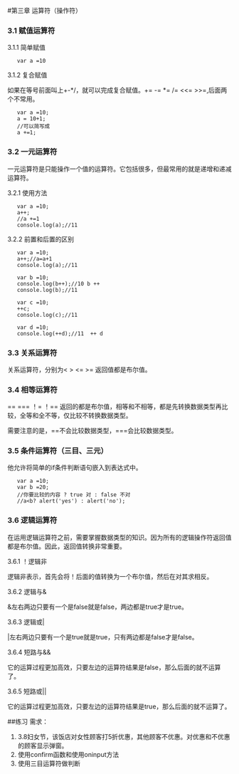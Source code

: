 #第三章  运算符（操作符）

### 3.1 赋值运算符

3.1.1 简单赋值

       var a =10

3.1.2 复合赋值

如果在等号前面叫上+-*/，就可以完成复合赋值。+= -= *= /= <<= >>=,后面两个不常用。

       var a =10;
       a = 10+1;
       //可以简写成
       a +=1;

### 3.2 一元运算符

一元运算符是只能操作一个值的运算符。它包括很多，但最常用的就是递增和递减运算符。

3.2.1 使用方法

       var a =10;
       a++;
       //a +=1
       console.log(a);//11

3.2.2 前置和后置的区别

       var a =10;
       a++;//a=a+1
       console.log(a);//11

       var b =10;
       console.log(b++);//10 b ++
       console.log(b);//11

       var c =10;
       ++c;
       console.log(c);//11

       var d =10;
       console.log(++d);//11  ++ d

### 3.3 关系运算符

关系运算符，分别为< > <= >= 返回值都是布尔值。

### 3.4 相等运算符

== === ！= ！== 返回的都是布尔值，相等和不相等，都是先转换数据类型再比较，全等和全不等，仅比较不转换数据类型。

需要注意的是，==不会比较数据类型，===会比较数据类型。

### 3.5 条件运算符（三目、三元）

他允许将简单的if条件判断语句嵌入到表达式中。

       var a =10;
       var b =20;
       //你要比较的内容 ? true 对 : false 不对
       //a<b? alert('yes') : alert('no');

### 3.6 逻辑运算符

在运用逻辑运算符之前，需要掌握数据类型的知识。因为所有的逻辑操作符返回值都是布尔值。因此，返回值转换非常重要。

3.6.1 ！逻辑非

逻辑非表示，首先会将！后面的值转换为一个布尔值，然后在对其求相反。

3.6.2 逻辑与&

&左右两边只要有一个是false就是false，两边都是true才是true。

3.6.3 逻辑或|

|左右两边只要有一个是true就是true，只有两边都是false才是false。

3.6.4 短路与&&

它的运算过程更加高效，只要左边的运算符结果是false，那么后面的就不运算了。

3.6.5 短路或||

它的运算过程更加高效，只要左边的运算符结果是true，那么后面的就不运算了。

##练习
需求：

1. 3.8妇女节，该饭店对女性顾客打5折优惠，其他顾客不优惠。对优惠和不优惠的顾客显示弹窗。
2. 使用confirm函数和使用oninput方法
3. 使用三目运算符做判断
